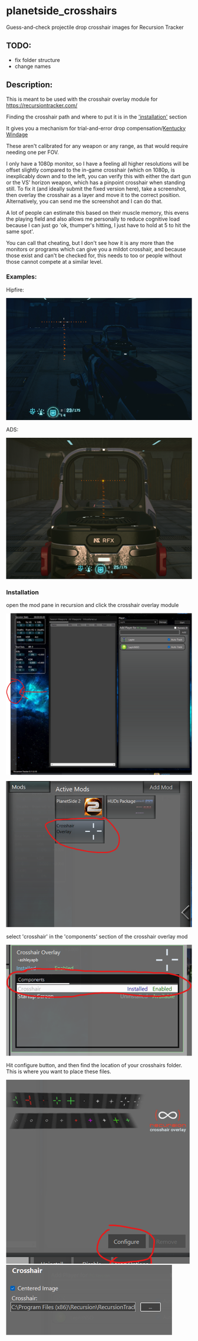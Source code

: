 # planetside_crosshairs

Guess-and-check projectile drop crosshair images for Recursion Tracker

## TODO:
- fix folder structure
- change names

## Description:
This is meant to be used with the crosshair overlay module for https://recursiontracker.com/

Finding the crosshair path and where to put it is in the ['installation'](#-installation) section

It gives you a mechanism for trial-and-error drop compensation/[Kentucky Windage](https://en.wikipedia.org/wiki/Windage#Ballistics)

These aren't calibrated for any weapon or any range, as that would require needing one per FOV.

I only have a 1080p monitor, so I have a feeling all higher resolutions will be offset slightly compared to the in-game crosshair (which on 1080p, is inexplicably down and to the left, you can verify this with either the dart gun or the VS' horizon weapon, which has a pinpoint crosshair when standing still.  To fix it (and ideally submit the fixed version here), take a screenshot, then overlay the crosshair as a layer and move it to the correct position.  Alternatively, you can send me the screenshot and I can do that.

A lot of people can estimate this based on their muscle memory, this evens the playing field and also allows me personally to reduce cognitive load because I can just go 'ok, thumper's hitting, I just have to hold at 5 to hit the same spot'.  

You can call that cheating, but I don't see how it is any more than the monitors or programs which can give you a mildot crosshair, and because those exist and can't be checked for, this needs to too or people without those cannot compete at a similar level.

### Examples:

Hipfire:

![Hipfire crosshairs](https://github.com/NireBryce/planetside_crosshairs/blob/main/example.png)

ADS:

![ADS crosshairs](https://github.com/NireBryce/planetside_crosshairs/blob/main/example-ads.png)

### Installation

open the mod pane in recursion and click the crosshair overlay module

![step 1](https://github.com/NireBryce/planetside_crosshairs/blob/main/instruction%20materials/1.png)





![step 2](https://github.com/NireBryce/planetside_crosshairs/blob/main/instruction%20materials/2.png)


select 'crosshair' in the 'components' section of the crosshair overlay mod

![step 3](https://github.com/NireBryce/planetside_crosshairs/blob/main/instruction%20materials/3.png)


Hit configure button, and then find the location of your crosshairs folder.  This is where you want to place these files.

![step 4](https://github.com/NireBryce/planetside_crosshairs/blob/main/instruction%20materials/4.png)
![step 5](https://github.com/NireBryce/planetside_crosshairs/blob/main/instruction%20materials/5.png)

